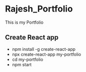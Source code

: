 # Rajesh_Portfolio
This is my Portfolio
<h2>Create React app</h2>
<ul>
  <li>npm install -g create-react-app </li>
  <li>npx create-react-app my-portfolio</li>
  <li>cd my-portfolio</li>
  <li>npm start</li>
</ul>
